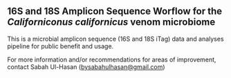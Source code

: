 ## 16S and 18S Amplicon Sequence Worflow for the *Californiconus californicus* venom microbiome 

This is a microbial amplicon sequence (16S and 18S iTag) data and analyses pipeline for public benefit and usage. 

For more information and/or recommendations for areas of improvement, contact Sabah Ul-Hasan (bysabahulhasan@gmail.com)
